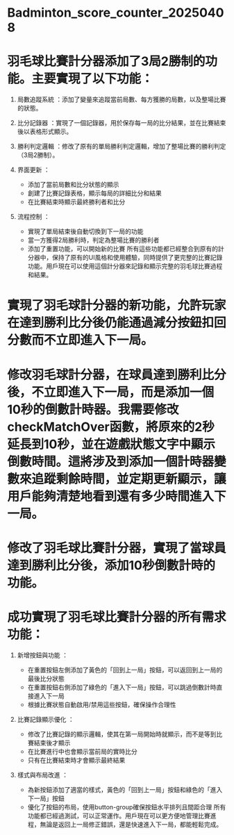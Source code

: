 # Badminton_score_counter_20250408
# 羽毛球比賽計分器添加了3局2勝制的功能。主要實現了以下功能：

1. 局數追蹤系統 ：添加了變量來追蹤當前局數、每方獲勝的局數，以及整場比賽的狀態。
2. 比分記錄器 ：實現了一個記錄器，用於保存每一局的比分結果，並在比賽結束後以表格形式顯示。
3. 勝利判定邏輯 ：修改了原有的單局勝利判定邏輯，增加了整場比賽的勝利判定（3局2勝制）。
4. 界面更新 ：
   
   - 添加了當前局數和比分狀態的顯示
   - 創建了比賽記錄表格，顯示每局的詳細比分和結果
   - 在比賽結束時顯示最終勝利者和比分
5. 流程控制 ：
   
   - 實現了單局結束後自動切換到下一局的功能
   - 當一方獲得2局勝利時，判定為整場比賽的勝利者
   - 添加了重置功能，可以開始新的比賽
所有這些功能都已經整合到原有的計分器中，保持了原有的UI風格和使用體驗，同時提供了更完整的比賽記錄功能。用戶現在可以使用這個計分器來記錄和顯示完整的羽毛球比賽過程和結果。
# 實現了羽毛球計分器的新功能，允許玩家在達到勝利比分後仍能通過減分按鈕扣回分數而不立即進入下一局。
# 修改羽毛球計分器，在球員達到勝利比分後，不立即進入下一局，而是添加一個10秒的倒數計時器。我需要修改checkMatchOver函數，將原來的2秒延長到10秒，並在遊戲狀態文字中顯示倒數時間。這將涉及到添加一個計時器變數來追蹤剩餘時間，並定期更新顯示，讓用戶能夠清楚地看到還有多少時間進入下一局。

# 修改了羽毛球比賽計分器，實現了當球員達到勝利比分後，添加10秒倒數計時的功能。

# 成功實現了羽毛球比賽計分器的所有需求功能：

1. 新增按鈕與功能 ：
   
   - 在重置按鈕左側添加了黃色的「回到上一局」按鈕，可以返回到上一局的最後比分狀態
   - 在重置按鈕右側添加了綠色的「進入下一局」按鈕，可以跳過倒數計時直接進入下一局
   - 根據比賽狀態自動啟用/禁用這些按鈕，確保操作合理性
2. 比賽記錄顯示優化 ：
   
   - 修改了比賽記錄的顯示邏輯，使其在第一局開始時就顯示，而不是等到比賽結束後才顯示
   - 在比賽進行中也會顯示當前局的實時比分
   - 只有在比賽結束時才會顯示最終結果
3. 樣式與布局改進 ：
   
   - 為新按鈕添加了適當的樣式，黃色的「回到上一局」按鈕和綠色的「進入下一局」按鈕
   - 優化了按鈕的布局，使用button-group確保按鈕水平排列且間距合理
所有功能都已經過測試，可以正常運作。用戶現在可以更方便地管理比賽進程，無論是返回上一局修正錯誤，還是快速進入下一局，都能輕鬆完成。
